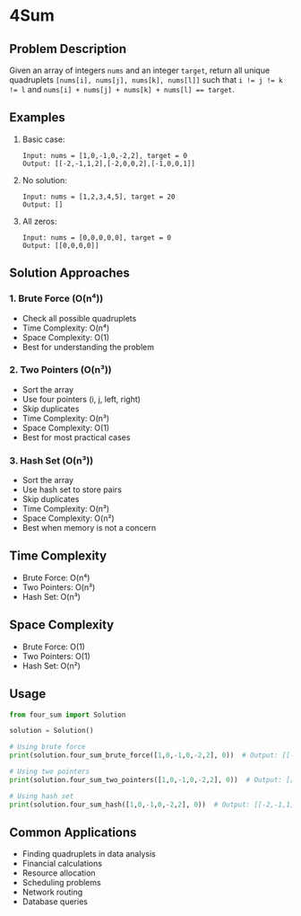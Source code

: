 # 4Sum

## Problem Description
Given an array of integers `nums` and an integer `target`, return all unique quadruplets `[nums[i], nums[j], nums[k], nums[l]]` such that `i != j != k != l` and `nums[i] + nums[j] + nums[k] + nums[l] == target`.

## Examples
1. Basic case:
   ```
   Input: nums = [1,0,-1,0,-2,2], target = 0
   Output: [[-2,-1,1,2],[-2,0,0,2],[-1,0,0,1]]
   ```

2. No solution:
   ```
   Input: nums = [1,2,3,4,5], target = 20
   Output: []
   ```

3. All zeros:
   ```
   Input: nums = [0,0,0,0,0], target = 0
   Output: [[0,0,0,0]]
   ```

## Solution Approaches

### 1. Brute Force (O(n⁴))
- Check all possible quadruplets
- Time Complexity: O(n⁴)
- Space Complexity: O(1)
- Best for understanding the problem

### 2. Two Pointers (O(n³))
- Sort the array
- Use four pointers (i, j, left, right)
- Skip duplicates
- Time Complexity: O(n³)
- Space Complexity: O(1)
- Best for most practical cases

### 3. Hash Set (O(n³))
- Sort the array
- Use hash set to store pairs
- Skip duplicates
- Time Complexity: O(n³)
- Space Complexity: O(n²)
- Best when memory is not a concern

## Time Complexity
- Brute Force: O(n⁴)
- Two Pointers: O(n³)
- Hash Set: O(n³)

## Space Complexity
- Brute Force: O(1)
- Two Pointers: O(1)
- Hash Set: O(n²)

## Usage
```python
from four_sum import Solution

solution = Solution()

# Using brute force
print(solution.four_sum_brute_force([1,0,-1,0,-2,2], 0))  # Output: [[-2,-1,1,2],[-2,0,0,2],[-1,0,0,1]]

# Using two pointers
print(solution.four_sum_two_pointers([1,0,-1,0,-2,2], 0))  # Output: [[-2,-1,1,2],[-2,0,0,2],[-1,0,0,1]]

# Using hash set
print(solution.four_sum_hash([1,0,-1,0,-2,2], 0))  # Output: [[-2,-1,1,2],[-2,0,0,2],[-1,0,0,1]]
```

## Common Applications
- Finding quadruplets in data analysis
- Financial calculations
- Resource allocation
- Scheduling problems
- Network routing
- Database queries 